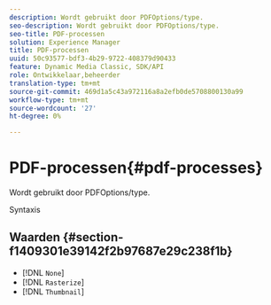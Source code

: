 ```yaml
---
description: Wordt gebruikt door PDFOptions/type.
seo-description: Wordt gebruikt door PDFOptions/type.
seo-title: PDF-processen
solution: Experience Manager
title: PDF-processen
uuid: 50c93577-bdf3-4b29-9722-408379d90433
feature: Dynamic Media Classic, SDK/API
role: Ontwikkelaar,beheerder
translation-type: tm+mt
source-git-commit: 469d1a5c43a972116a8a2efb0de5708800130a99
workflow-type: tm+mt
source-wordcount: '27'
ht-degree: 0%

---
```



# PDF-processen{#pdf-processes}

Wordt gebruikt door PDFOptions/type.

Syntaxis

## Waarden {#section-f1409301e39142f2b97687e29c238f1b}

* [!DNL `None`]
* [!DNL `Rasterize`]
* [!DNL `Thumbnail`]

